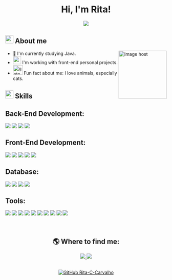 <h1 align="center">Hi, I'm Rita!</h1>

<p align="center">
  <a href="https://github.com/DenverCoder1/readme-typing-svg"><img src="https://readme-typing-svg.herokuapp.com?font=Poppins&color=f7a29e&&size=25&center=true&vCenter=true&width=600&height=100&lines=Welcome!;Full+Stack+Developer;Systems+analysis+and+development+student;Love+to+learn+new+stuffs...&hearts;++"></a>
</p>

## <img src="https://www.imagensanimadas.com/data/media/105/mulher-imagem-animada-0156.gif" border="0" alt="mulher-imagem-animada-0156" width ="25" /> About me

<a href="https://imgbox.com/AKZ0MUM8" target="_blank"><img src="https://images2.imgbox.com/2c/3c/AKZ0MUM8_o.png" alt="image host" width="150" align="right"/></a>
- 🧠 I'm currently studying Java.
- <img src="https://www.imagensanimadas.com/data/media/318/emoticon-e-smiley-computador-imagem-animada-0078.gif" border="0" alt="emoticon-e-smiley-computador-imagem-animada-0078" width ="25" /> I'm working with front-end personal projects.
- <img src="https://www.imagensanimadas.com/data/media/209/gato-imagem-animada-0072.gif" border="0" alt="gato-imagem-animada-0072" width ="30" /> Fun fact about me: I love animals, especially cats.

## <img src="https://media2.giphy.com/media/QssGEmpkyEOhBCb7e1/giphy.gif?cid=ecf05e47a0n3gi1bfqntqmob8g9aid1oyj2wr3ds3mg700bl&rid=giphy.gif" width ="25"><b> Skills</b>

<h2>Back-End Development:</h2>
<div align="left">
  <img src="https://img.shields.io/badge/-Java-ED8B00?style=for-the-badge&logo=java&logoColor=white&labelColor=007396">
  <img src="https://img.shields.io/badge/Spring%20Boot-6DB33F.svg?style=for-the-badge&logo=Spring-Boot&logoColor=white">
  <img src="https://img.shields.io/badge/Python-3776AB.svg?style=for-the-badge&logo=Python&logoColor=white">
  <img src="https://img.shields.io/badge/Ruby-CC342D.svg?style=for-the-badge&logo=Ruby&logoColor=white">
</div>

<h2>Front-End Development:</h2>
<div align="left">
  <img src="https://img.shields.io/badge/HTML5-E34F26.svg?style=for-the-badge&logo=HTML5&logoColor=white">
  <img src="https://img.shields.io/badge/CSS3-1572B6.svg?style=for-the-badge&logo=CSS3&logoColor=white">
  <img src="https://img.shields.io/badge/Bootstrap-7952B3.svg?style=for-the-badge&logo=Bootstrap&logoColor=white">
  <img src="https://img.shields.io/badge/JavaScript-F7DF1E.svg?style=for-the-badge&logo=JavaScript&logoColor=black">
    <img src="https://img.shields.io/badge/React-20232A?style=for-the-badge&logo=react&logoColor=61DAFB">
</div>
<h2>Database:</h2>
<div align="left">
  <img src="https://img.shields.io/badge/MySQL-4479A1.svg?style=for-the-badge&logo=MySQL&logoColor=white">
  <img src="https://img.shields.io/badge/MariaDB-003545.svg?style=for-the-badge&logo=MariaDB&logoColor=white">
  <img src="https://img.shields.io/badge/Oracle-F80000.svg?style=for-the-badge&logo=Oracle&logoColor=white">
  <img src="https://img.shields.io/badge/MongoDB-47A248.svg?style=for-the-badge&logo=MongoDB&logoColor=white">
</div>

<h2>Tools:</h2>
<div align="left">
  <img src="https://img.shields.io/badge/Git-F05032.svg?style=for-the-badge&logo=Git&logoColor=white">
  <img src="https://img.shields.io/badge/GitHub-181717.svg?style=for-the-badge&logo=GitHub&logoColor=white">
  <img src="https://img.shields.io/badge/Visual%20Studio%20Code-007ACC.svg?style=for-the-badge&logo=Visual-Studio-Code&logoColor=white">
  <img src="https://img.shields.io/badge/Eclipse%20IDE-2C2255.svg?style=for-the-badge&logo=Eclipse-IDE&logoColor=white">
  <img src="https://img.shields.io/badge/Insomnia-4000BF.svg?style=for-the-badge&logo=Insomnia&logoColor=white">
   <img src="https://img.shields.io/badge/IntelliJ_IDEA-000000.svg?style=for-the-badge&logo=intellij-idea&logoColor=white">
  <img src="https://img.shields.io/badge/Figma-F24E1E.svg?style=for-the-badge&logo=Figma&logoColor=white">
  <img src="https://img.shields.io/badge/Trello-0052CC.svg?style=for-the-badge&logo=Trello&logoColor=white">
  <img src="https://img.shields.io/badge/Swagger-85EA2D.svg?style=for-the-badge&logo=Swagger&logoColor=black">
  <img src="https://img.shields.io/badge/Notion-000000.svg?style=for-the-badge&logo=Notion&logoColor=white">
</div>
<br>
<br>
<div align="center">
<h2>🌎 Where to find me:</h2>
<a href="https://www.linkedin.com/in/rita-carvalho-fullstackdeveloper/">
  <img src="https://img.shields.io/badge/-Rita Carvalho-blue?style=flat-square&logo=Linkedin&logoColor=white">
</a>
<a href="mailto:ritynha031186@hotmail.com">
  <img src="https://img.shields.io/badge/-Outlook-blue?style=flat-square&logoColor=white&link=mailto:ritynha031186@hotmail.com)]">
</a>
<br>
<br>
  
[![GitHub Rita-C-Carvalho]( https://img.shields.io/github/followers/Rita-C-Carvalho?label=follow&style=social)](https://github.com/Rita-C-Carvalho)
</div>

                                                                                                                                                                                                    



 
